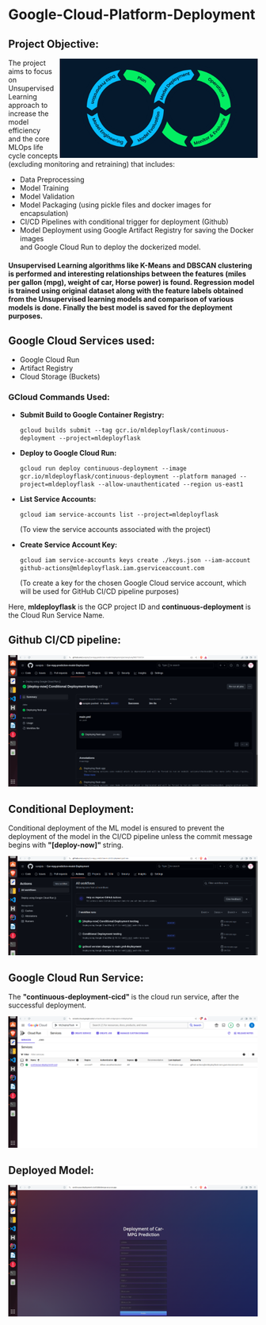 # Google-Cloud-Platform-Deployment

<h2> Project Objective:</h2>

<img align="right" alt="Coding" width="400" src="https://github.com/surajsts/Car-mpg-prediction-model-Deployment/blob/bd191274d3a9650e6af6d50f297838c80bb2e419/Images/mlops.png">

The project aims to focus on Unsupervised Learning approach to increase the model efficiency <br>
and the core MLOps life cycle concepts (excluding monitoring and retraining) that includes: <br>

- Data Preprocessing<br>
- Model Training <br>
- Model Validation<br>
- Model Packaging (using pickle files and docker images for encapsulation) <br>
- CI/CD Pipelines with conditional trigger for deployment (Github)<br>
- Model Deployment using Google Artifact Registry for saving the Docker images <br>
  and Google Cloud Run to deploy the dockerized model.<br>

<h4> Unsupervised Learning algorithms like K-Means and DBSCAN clustering is performed and interesting relationships between the features (miles per gallon (mpg), weight of car, Horse power) is found. Regression model is trained using original dataset along with the feature labels obtained from the Unsupervised learning models and comparison of various models is done. Finally the best model is saved for the deployment purposes.</h4>

<h2> Google Cloud Services used:</h2>

- Google Cloud Run <br>
- Artifact Registry <br>
- Cloud Storage (Buckets) <br>

<!-- <h3> gcloud commands used: </h3>

1)<h4>  gcloud builds submit --tag gcr.io/mldeployflask/continuous-deployment --project=mldeployflask <h4> <br>

2) <h4> gcloud run deploy continuous-deployment --image gcr.io/mldeployflask/continuous-deployment --platform managed --project=mldeployflask --allow-unauthenticated --region us-east1 <h4><br>

3)<h4>  gcloud iam service-accounts list --project=mldeployflask  <h4>

  (To view the service accounts associated with the project)

4) <h4> gcloud iam service-accounts keys create ./keys.json --iam-account github-actions@mldeployflask.iam gserviceaccount.com <h4>

  (To create key for the chosen google cloud service account, which will be used for Github CI/CD pipeline purposes)

Here, <strong>mldeployflask</strong> is the GCP project ID and <strong>continuous-deployment</strong> is the Cloud Run Service Name.  -->

<h3>GCloud Commands Used:</h3>

<ul>
  <li>
    <strong>Submit Build to Google Container Registry:</strong>
    <pre><code>gcloud builds submit --tag gcr.io/mldeployflask/continuous-deployment --project=mldeployflask</code></pre>
  </li>

  <li>
    <strong>Deploy to Google Cloud Run:</strong>
    <pre><code>gcloud run deploy continuous-deployment --image gcr.io/mldeployflask/continuous-deployment --platform managed --project=mldeployflask --allow-unauthenticated --region us-east1</code></pre>
  </li>

  <li>
    <strong>List Service Accounts:</strong>
    <pre><code>gcloud iam service-accounts list --project=mldeployflask</code></pre>
    <p>(To view the service accounts associated with the project)</p>
  </li>

  <li>
    <strong>Create Service Account Key:</strong>
    <pre><code>gcloud iam service-accounts keys create ./keys.json --iam-account github-actions@mldeployflask.iam.gserviceaccount.com</code></pre>
    <p>(To create a key for the chosen Google Cloud service account, which will be used for GitHub CI/CD pipeline purposes)</p>
  </li>
</ul>

<p>Here, <strong>mldeployflask</strong> is the GCP project ID and <strong>continuous-deployment</strong> is the Cloud Run Service Name.</p>




<h2> Github CI/CD pipeline: </h2>



![Github CICD](https://github.com/surajsts/Car-mpg-prediction-model-Deployment/blob/05657204ec40cf088b73db41e2f9654cf2cbf1d9/Images/GithubCICD.png)




<h2> Conditional Deployment: </h2>



Conditional deployment of the ML model is ensured to prevent the deployment of the model in the CI/CD pipeline unless the commit message begins with <strong> "[deploy-now]" </strong> string.
 

![Cond deploy](https://github.com/surajsts/Car-mpg-prediction-model-Deployment/blob/8ac8ff0369fd51d0c2aa8f6e3c3ae563268aa3d1/Images/ConditionalDeployment.png)




<h2> Google Cloud Run Service: </h2>



The <strong>"continuous-deployment-cicd" </strong> is the cloud run service, after the successful deployment.


![Cloud Run](https://github.com/surajsts/Car-mpg-prediction-model-Deployment/blob/8ac8ff0369fd51d0c2aa8f6e3c3ae563268aa3d1/Images/CloudRunService.png)




<h2> Deployed Model: </h2>



![Cloud Run](https://github.com/surajsts/Car-mpg-prediction-model-Deployment/blob/ef707f59b1d54d81fa7f57d4dde8a2a8e57cabd5/Images/DeployedModel.png)
